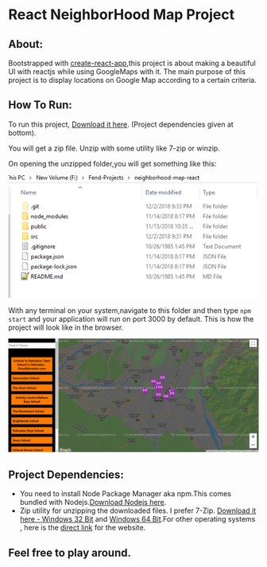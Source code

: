# React NeighborHood Map Project

## About:
Bootstrapped with [create-react-app](https://facebook.github.io/create-react-app/),this project is about making a beautiful UI with reactjs while using GoogleMaps with it. The main purpose of this project is to display locations on Google Map according to a certain criteria.

## How To Run:
To run this project, [Download it here](https://github.com/Prateek-Tewari/neighborhood-map-react/archive/master.zip). (Project dependencies given at bottom).

You will get a zip file. Unzip with some utility like 7-zip or winzip.

On opening the unzipped folder,you will get something like this:

![Screenshot](FolderStructure.PNG)

With any terminal on your system,navigate to this folder and then type `npm start` and your application will run on port 3000 by default.
This is how the project will look like in the browser.

![Screenshot](NeighborHood.PNG)

## Project Dependencies:
- You need to install Node Package Manager aka npm.This comes bundled with Nodejs.[Download Nodejs here](https://nodejs.org/dist/v10.14.1/node-v10.14.1-x64.msi).
- Zip utility for unzipping the downloaded files. I prefer 7-Zip. [Download it here - Windows 32 Bit](https://www.7-zip.org/a/7z1805.exe) and [Windows 64 Bit](https://www.7-zip.org/a/7z1805-x64.exe).For other operating systems , here is the [direct link](https://www.7-zip.org/download.html) for the website.

## Feel free to play around.
